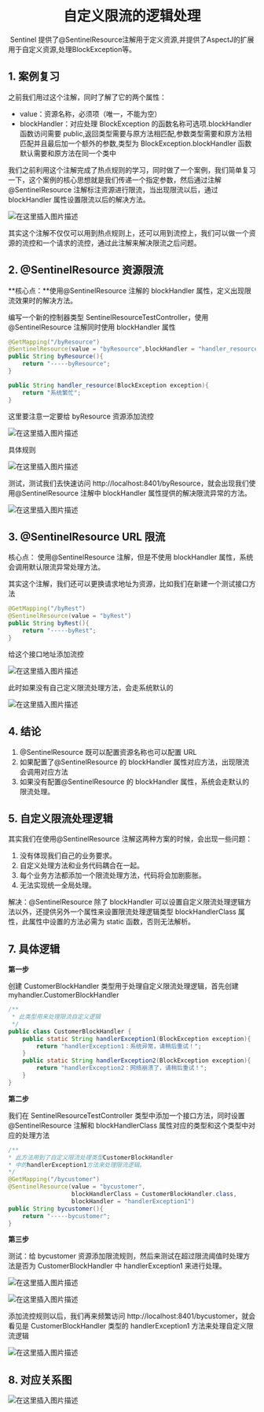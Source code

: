 <h1 align = "center">自定义限流的逻辑处理</h1>
​	Sentinel 提供了@SentinelResource注解用于定义资源,并提供了AspectJ的扩展用于自定义资源,处理BlockException等。

## 1. 案例复习

之前我们用过这个注解，同时了解了它的两个属性：

- value：资源名称，必须项（唯一，不能为空）
- blockHandler：对应处理 BlockException 的函数名称可选项.blockHandler 函数访问需要 public,返回类型需要与原方法相匹配,参数类型需要和原方法相匹配并且最后加一个额外的参数,类型为 BlockException.blockHandler 函数默认需要和原方法在同一个类中

我们之前利用这个注解完成了热点规则的学习，同时做了一个案例，我们简单复习一下，这个案例的核心思想就是我们传递一个指定参数，然后通过注解@SentinelResource 注解标注资源进行限流，当出现限流以后，通过 blockHandler 属性设置限流以后的解决方法。

![在这里插入图片描述](https://img-blog.csdnimg.cn/ab26f0aaeabf433a84afc9e3538cb470.png)

其实这个注解不仅仅可以用到热点规则上，还可以用到流控上，我们可以做一个资源的流控和一个请求的流控，通过此注解来解决限流之后问题。

## 2. @SentinelResource 资源限流

**核心点：**使用@SentinelResource 注解的 blockHandler 属性，定义出现限流效果时的解决方法。

编写一个新的控制器类型 SentinelResourceTestController，使用@SentinelResource 注解同时使用 blockHandler 属性

```java
@GetMapping("/byResource")
@SentinelResource(value = "byResource",blockHandler = "handler_resource")
public String byResource(){
    return "-----byResource";
}

public String handler_resource(BlockException exception){
    return "系统繁忙";
}
```

这里要注意一定要给 byResource 资源添加流控

![在这里插入图片描述](https://img-blog.csdnimg.cn/91233f7ba5994bd99daddcdf7ed3c1f5.png)

具体规则

![在这里插入图片描述](https://img-blog.csdnimg.cn/d7183219db234d18b245fa75f19df3f3.png)

测试，测试我们去快速访问 http://localhost:8401/byResource，就会出现我们使用@SentinelResource 注解中 blockHandler 属性提供的解决限流异常的方法。

![在这里插入图片描述](https://img-blog.csdnimg.cn/8d8746a135284ea0a8db2b3c3c2101ef.png)

## 3. @SentinelResource URL 限流

核心点： 使用@SentinelResource 注解，但是不使用 blockHandler 属性，系统会调用默认限流异常处理方法。

其实这个注解，我们还可以更换请求地址为资源，比如我们在新建一个测试接口方法

```java
@GetMapping("/byRest")
@SentinelResource(value = "byRest")
public String byRest(){
    return "-----byRest";
}
```

给这个接口地址添加流控

![在这里插入图片描述](https://img-blog.csdnimg.cn/8db4eb8b637e49ba9a1658ad723093b4.png)

此时如果没有自己定义限流处理方法，会走系统默认的

![在这里插入图片描述](https://img-blog.csdnimg.cn/36780bc18eae4ef5b35b66cf19a244ef.png)

## 4. 结论

1. @SentinelResource 既可以配置资源名称也可以配置 URL
2. 如果配置了@SentinelResource 的 blockHandler 属性对应方法，出现限流会调用对应方法
3. 如果没有配置@SentinelResource 的 blockHandler 属性，系统会走默认的限流处理。

## 5. 自定义限流处理逻辑

其实我们在使用@SentinelResource 注解这两种方案的时候，会出现一些问题：

1. 没有体现我们自己的业务要求。
2. 自定义处理方法和业务代码耦合在一起。
3. 每个业务方法都添加一个限流处理方法，代码将会加剧膨胀。
4. 无法实现统一全局处理。

解决：@SentinelResource 除了 blockHandler 可以设置自定义限流处理逻辑方法以外，还提供另外一个属性来设置限流处理逻辑类型 blockHandlerClass 属性，此属性中设置的方法必需为 static 函数，否则无法解析。

## 7. 具体逻辑

**第一步**

创建 CustomerBlockHandler 类型用于处理自定义限流处理逻辑，首先创建 myhandler.CustomerBlockHandler

```java
/**
 * 此类型用来处理限流自定义逻辑
 */
public class CustomerBlockHandler {
    public static String handlerException1(BlockException exception){
        return "handlerException1：系统异常，请稍后重试！";
    }
    public static String handlerException2(BlockException exception){
        return "handlerException2：网络崩溃了，请稍后重试！";
    }
}
```

**第二步**

我们在 SentinelResourceTestController 类型中添加一个接口方法，同时设置@SentinelResource 注解和 blockHandlerClass 属性对应的类型和这个类型中对应的处理方法

```java
/**
* 此方法用到了自定义限流处理类型CustomerBlockHandler
* 中的handlerException1方法来处理限流逻辑。
*/
@GetMapping("/bycustomer")
@SentinelResource(value = "bycustomer",
                  blockHandlerClass = CustomerBlockHandler.class,
                  blockHandler = "handlerException1")
public String bycustomer(){
    return "-----bycustomer";
}
```

**第三步**

测试：给 bycustomer 资源添加限流规则，然后来测试在超过限流阈值时处理方法是否为 CustomerBlockHandler 中 handlerException1 来进行处理。

![在这里插入图片描述](https://img-blog.csdnimg.cn/bc9631c4192f4489b4411c1dcf9f8de1.png)

![在这里插入图片描述](https://img-blog.csdnimg.cn/51f389f3b2e742e299b99c7d2aaf717d.png)

添加流控规则以后，我们再来频繁访问 http://localhost:8401/bycustomer，就会看见是 CustomerBlockHandler 类型的 handlerException1 方法来处理自定义限流逻辑

![在这里插入图片描述](https://img-blog.csdnimg.cn/220106ea565a462bb9b76b276b6aa523.png)

## 8. 对应关系图

![在这里插入图片描述](https://img-blog.csdnimg.cn/78a0ef2cecef4f4ab6bcc2ed727fb513.png)
